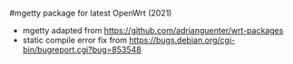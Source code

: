 #mgetty package for latest OpenWrt (2021)

- mgetty adapted from https://github.com/adrianguenter/wrt-packages
- static compile error fix from https://bugs.debian.org/cgi-bin/bugreport.cgi?bug=853548
